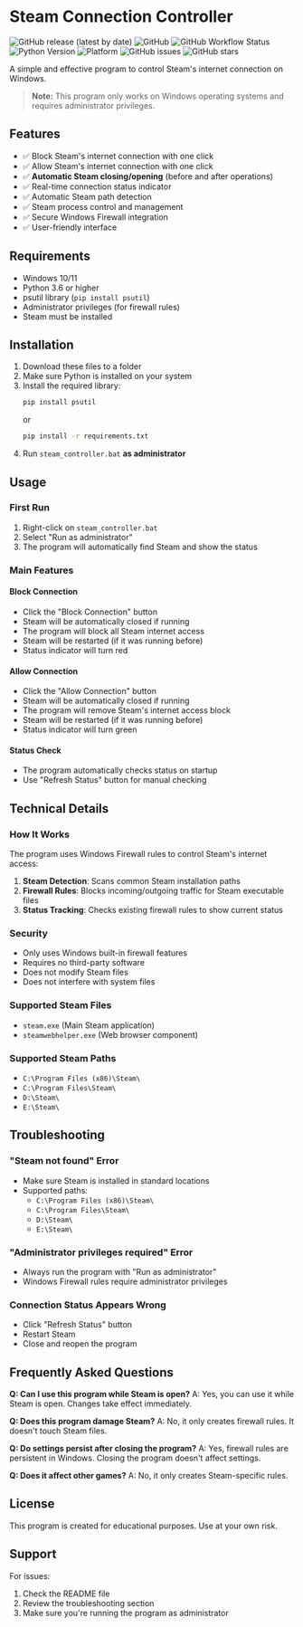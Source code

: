 # Steam Connection Controller

![GitHub release (latest by date)](https://img.shields.io/github/v/release/username/steam-connection-controller)
![GitHub](https://img.shields.io/github/license/username/steam-connection-controller)
![GitHub Workflow Status](https://img.shields.io/github/actions/workflow/status/username/steam-connection-controller/test.yml)
![Python Version](https://img.shields.io/badge/python-3.6%2B-blue)
![Platform](https://img.shields.io/badge/platform-Windows-blue)
![GitHub issues](https://img.shields.io/github/issues/username/steam-connection-controller)
![GitHub stars](https://img.shields.io/github/stars/username/steam-connection-controller)

A simple and effective program to control Steam's internet connection on Windows.

> **Note:** This program only works on Windows operating systems and requires administrator privileges.

## Features

- ✅ Block Steam's internet connection with one click
- ✅ Allow Steam's internet connection with one click
- ✅ **Automatic Steam closing/opening** (before and after operations)
- ✅ Real-time connection status indicator
- ✅ Automatic Steam path detection
- ✅ Steam process control and management
- ✅ Secure Windows Firewall integration
- ✅ User-friendly interface

## Requirements

- Windows 10/11
- Python 3.6 or higher
- psutil library (`pip install psutil`)
- Administrator privileges (for firewall rules)
- Steam must be installed

## Installation

1. Download these files to a folder
2. Make sure Python is installed on your system
3. Install the required library:
   ```bash
   pip install psutil
   ```
   or
   ```bash
   pip install -r requirements.txt
   ```
4. Run `steam_controller.bat` **as administrator**

## Usage

### First Run
1. Right-click on `steam_controller.bat`
2. Select "Run as administrator"
3. The program will automatically find Steam and show the status

### Main Features

#### Block Connection
- Click the "Block Connection" button
- Steam will be automatically closed if running
- The program will block all Steam internet access
- Steam will be restarted (if it was running before)
- Status indicator will turn red

#### Allow Connection
- Click the "Allow Connection" button
- Steam will be automatically closed if running
- The program will remove Steam's internet access block
- Steam will be restarted (if it was running before)
- Status indicator will turn green

#### Status Check
- The program automatically checks status on startup
- Use "Refresh Status" button for manual checking

## Technical Details

### How It Works
The program uses Windows Firewall rules to control Steam's internet access:

1. **Steam Detection**: Scans common Steam installation paths
2. **Firewall Rules**: Blocks incoming/outgoing traffic for Steam executable files
3. **Status Tracking**: Checks existing firewall rules to show current status

### Security
- Only uses Windows built-in firewall features
- Requires no third-party software
- Does not modify Steam files
- Does not interfere with system files

### Supported Steam Files
- `steam.exe` (Main Steam application)
- `steamwebhelper.exe` (Web browser component)

### Supported Steam Paths
- `C:\Program Files (x86)\Steam\`
- `C:\Program Files\Steam\`
- `D:\Steam\`
- `E:\Steam\`

## Troubleshooting

### "Steam not found" Error
- Make sure Steam is installed in standard locations
- Supported paths:
  - `C:\Program Files (x86)\Steam\`
  - `C:\Program Files\Steam\`
  - `D:\Steam\`
  - `E:\Steam\`

### "Administrator privileges required" Error
- Always run the program with "Run as administrator"
- Windows Firewall rules require administrator privileges

### Connection Status Appears Wrong
- Click "Refresh Status" button
- Restart Steam
- Close and reopen the program

## Frequently Asked Questions

**Q: Can I use this program while Steam is open?**
A: Yes, you can use it while Steam is open. Changes take effect immediately.

**Q: Does this program damage Steam?**
A: No, it only creates firewall rules. It doesn't touch Steam files.

**Q: Do settings persist after closing the program?**
A: Yes, firewall rules are persistent in Windows. Closing the program doesn't affect settings.

**Q: Does it affect other games?**
A: No, it only creates Steam-specific rules.

## License

This program is created for educational purposes. Use at your own risk.

## Support

For issues:
1. Check the README file
2. Review the troubleshooting section
3. Make sure you're running the program as administrator